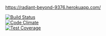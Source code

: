 https://radiant-beyond-9376.herokuapp.com/

[![Build Status](https://travis-ci.org/Valtis/Ratebeer.svg?branch=master)](https://travis-ci.org/Valtis/Ratebeer)  
[![Code Climate](https://codeclimate.com/github/Valtis/Ratebeer/badges/gpa.svg)](https://codeclimate.com/github/Valtis/Ratebeer)  
[![Test Coverage](https://codeclimate.com/github/Valtis/Ratebeer/badges/coverage.svg)](https://codeclimate.com/github/Valtis/Ratebeer)
